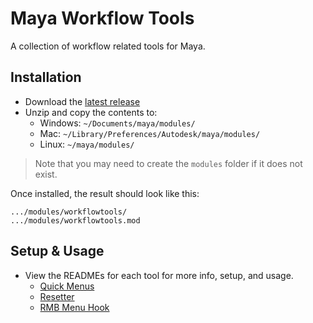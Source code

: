 # Maya Workflow Tools

A collection of workflow related tools for Maya.

## Installation

- Download the [latest release](https://github.com/bohdon/maya-workflowtools/releases/latest)
- Unzip and copy the contents to:
    - Windows: `~/Documents/maya/modules/`
    - Mac: `~/Library/Preferences/Autodesk/maya/modules/`
    - Linux: `~/maya/modules/`

> Note that you may need to create the `modules` folder if it does not exist.
    
Once installed, the result should look like this:
```
.../modules/workflowtools/
.../modules/workflowtools.mod
```

## Setup & Usage

- View the READMEs for each tool for more info, setup, and usage.
    - [Quick Menus](/src/workflowtools/scripts/quickmenus/README.md)
    - [Resetter](/src/workflowtools/scripts/resetter/README.md)
    - [RMB Menu Hook](/src/workflowtools/scripts/rmbmenuhook/README.md)

